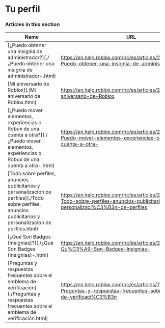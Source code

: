 # Tu perfil  
### Articles in this section
Name|URL
-|-
[¿Puedo obtener una insignia de administrador?](./¿Puedo obtener una insignia de administrador-.html) |https://en.help.roblox.com/hc/es/articles/203312360--Puedo-obtener-una-insignia-de-administrador-
[Mi aniversario de Roblox](./Mi aniversario de Roblox.html) |https://en.help.roblox.com/hc/es/articles/203313060-Mi-aniversario-de-Roblox
[¿Puedo mover elementos, experiencias o Robux de una cuenta a otra?](./¿Puedo mover elementos, experiencias o Robux de una cuenta a otra-.html) |https://en.help.roblox.com/hc/es/articles/203313090--Puedo-mover-elementos-experiencias-o-Robux-de-una-cuenta-a-otra-
[Todo sobre perfiles, anuncios publicitarios y personalización de perfiles](./Todo sobre perfiles, anuncios publicitarios y personalización de perfiles.html) |https://en.help.roblox.com/hc/es/articles/203313660-Todo-sobre-perfiles-anuncios-publicitarios-y-personalizaci%C3%B3n-de-perfiles
[¿Qué Son Badges (Insignias)?](./¿Qué Son Badges (Insignias)-.html) |https://en.help.roblox.com/hc/es/articles/203313620--Qu%C3%A9-Son-Badges-Insignias-
[Preguntas y respuestas frecuentes sobre el emblema de verificación](./Preguntas y respuestas frecuentes sobre el emblema de verificación.html) |https://en.help.roblox.com/hc/es/articles/7997207259156-Preguntas-y-respuestas-frecuentes-sobre-el-emblema-de-verificaci%C3%B3n